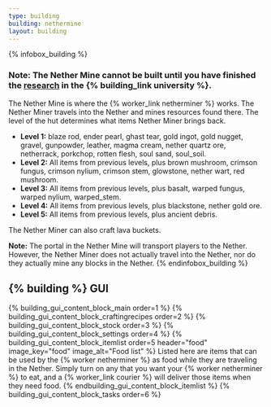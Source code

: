 ```yaml
---
type: building
building: nethermine
layout: building
---
```

{% infobox_building %}
### Note: The Nether Mine cannot be built until you have finished the [research](../../source/systems/research) in the {% building_link university %}.

The Nether Mine is where the {% worker_link netherminer %} works. The Nether Miner travels into the Nether and mines resources found there.  The level of the hut determines what items Nether Miner brings back.

- <strong>Level 1:</strong>  blaze rod, ender pearl, ghast tear, gold ingot, gold nugget, gravel, gunpowder, leather, magma cream, nether quartz ore, netherrack, porkchop, rotten flesh, soul sand, soul_soil.
- <strong>Level 2:</strong>  All items from previous levels, plus brown mushroom, crimson fungus, crimson nylium, crimson stem, glowstone, nether wart, red mushroom.
- <strong>Level 3:</strong>  All items from previous levels, plus basalt, warped fungus, warped nylium, warped_stem.
- <strong>Level 4:</strong>  All items from previous levels, plus blackstone, nether gold ore.
- <strong>Level 5:</strong>  All items from previous levels, plus ancient debris.

The Nether Miner can also craft lava buckets.

**Note:** The portal in the Nether Mine will transport players to the Nether.  However, the Nether Miner does not actually travel into the Nether, nor do they actually mine any blocks in the Nether.
{% endinfobox_building %}

## {% building %} GUI

{% building_gui_content_block_main order=1 %}
{% building_gui_content_block_craftingrecipes order=2 %}
{% building_gui_content_block_stock order=3 %}
{% building_gui_content_block_settings order=4 %}
{% building_gui_content_block_itemlist order=5 header="food" image_key="food" image_alt="Food list" %}
Listed here are items that can be used by the {% worker netherminer %} as food while they are traveling in the Nether.
Simply turn on any that you want your {% worker netherminer %} to eat, and a {% worker_link courier %} will deliver those items when they need food.
{% endbuilding_gui_content_block_itemlist %}
{% building_gui_content_block_tasks order=6 %}